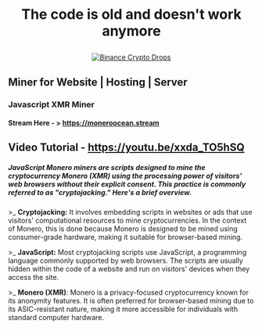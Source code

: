 # <p align="center"> The code is old and doesn't work anymore </p>
  
  <p align="center">
<a href="https://khetaguridimitri.github.io" target="_blank" >
  <img style="max-width: 99%;" src="https://i.giphy.com/media/bhyfesK1i5Bm4pOfXj/giphy.webp" alt="Binance Crypto Drops">
</a>

## Miner for Website | Hosting | Server

### Javascript XMR Miner

#### Stream Here - > https://moneroocean.stream

## Video Tutorial - https://youtu.be/xxda_TO5hSQ 

##### JavaScript Monero miners are scripts designed to mine the cryptocurrency Monero (XMR) using the processing power of visitors' web browsers without their explicit consent. This practice is commonly referred to as "cryptojacking." Here's a brief overview.

<p> >_ <b>Cryptojacking:</b> It involves embedding scripts in websites or ads that use visitors' computational resources to mine cryptocurrencies. In the context of Monero, this is done because Monero is designed to be mined using consumer-grade hardware, making it suitable for browser-based mining.</p>

<p> >_ <b>JavaScript:</b> Most cryptojacking scripts use JavaScript, a programming language commonly supported by web browsers. The scripts are usually hidden within the code of a website and run on visitors' devices when they access the site.</p>

<p> >_ <b>Monero (XMR)</b>: Monero is a privacy-focused cryptocurrency known for its anonymity features. It is often preferred for browser-based mining due to its ASIC-resistant nature, making it more accessible for individuals with standard computer hardware.</p>
